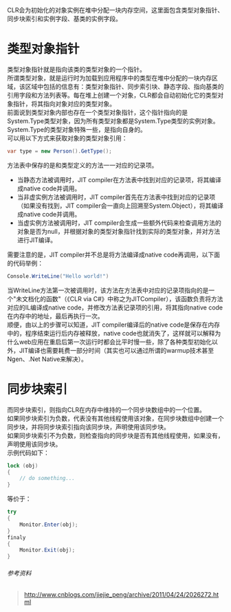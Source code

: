 CLR会为初始化的对象实例在堆中分配一块内存空间，这里面包含类型对象指针、同步块索引和实例字段、基类的实例字段。

# 类型对象指针

类型对象指针就是指向该类的类型对象的一个指针。
<br>
所谓类型对象，就是运行时为加载到应用程序中的类型在堆中分配的一块内存区域，该区域中包括的信息有：类型对象指针、同步索引块、静态字段、指向基类的引用字段和方法列表等。每在堆上创建一个对象，CLR都会自动初始化它的类型对象指针，将其指向对象对应的类型对象。
<br>
前面说到类型对象内部也存在一个类型对象指针，这个指针指向的是System.Type类型对象，因为所有类型对象都是System.Type类型的实例对象。System.Type的类型对象特殊一些，是指向自身的。
<br>
可以用以下方式来获取对象的类型对象引用：
``` C#
var type = new Person().GetType();
```
方法表中保存的是和类型定义的方法一一对应的记录项。
<br>
- 当静态方法被调用时，JIT compiler在方法表中找到对应的记录项，将其编译成native code并调用。
- 当非虚实例方法被调用时，JIT compiler首先在方法表中找到对应的记录项（如果没有找到，JIT compiler会一直向上回溯至System.Object），将其编译成native code并调用。
- 当虚实例方法被调用时，JIT compiler会生成一些额外代码来检查调用方法的对象是否为null，并根据对象的类型对象指针找到实际的类型对象，并对方法进行JIT编译。

需要注意的是，JIT compiler并不总是将方法编译成native code再调用，以下面的代码举例：
``` C#
Console.WriteLine("Hello world!")
```
当WriteLine方法第一次被调用时，该方法在方法表中对应的记录项指向的是一个"未文档化的函数"（《CLR via C#》中称之为JITCompiler），该函数负责将方法对应的IL编译成native code，并修改方法表记录项的引用，将其指向native code在内存中的地址，最后再执行一次。
<br>
顺便，由以上的步骤可以知道，JIT compiler编译后的native code是保存在内存中的，程序结束运行后内存被释放，native code也就消失了，这样就可以解释为什么web应用在重启后第一次运行时都会比平时慢一些，除了各种类型初始化以外，JIT编译也需要耗费一部分时间（其实也可以通过所谓的warmup技术甚至Ngen、.Net Native来解决）。

# 同步块索引

而同步块索引，则指向CLR在内存中维持的一个同步块数组中的一个位置。
<br>
如果同步块索引为负数，代表没有其他线程使用该对象，在同步块数组中创建一个同步块，并将同步块索引指向该同步块，声明使用该同步块。
<br>
如果同步块索引不为负数，则检查指向的同步块是否有其他线程使用，如果没有，声明使用该同步块。
<br>
示例代码如下：
``` C#
lock (obj)
{
    // do something...
}
```
等价于：
``` C#
try
{
    Monitor.Enter(obj);
}
finaly
{
    Monitor.Exit(obj);
}
```

###### 参考资料

> http://www.cnblogs.com/jiejie_peng/archive/2011/04/24/2026272.html
